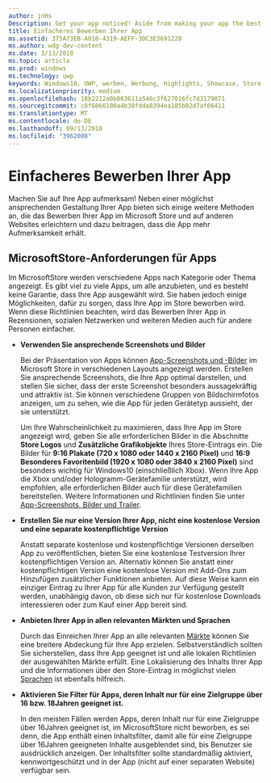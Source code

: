 ```yaml
---
author: jnHs
Description: Get your app noticed! Aside from making your app the best it can be, there are things you can do that make it easy for the Microsoft Store and other sites to showcase your app and help it get more attention.
title: Einfacheres Bewerben Ihrer App
ms.assetid: 375A73EB-A010-4319-AEFF-3DC3E3691220
ms.author: wdg-dev-content
ms.date: 3/13/2018
ms.topic: article
ms.prod: windows
ms.technology: uwp
keywords: Windows10, UWP, werben, Werbung, Highlights, Showcase, Store
ms.localizationpriority: medium
ms.openlocfilehash: 18b2212a0b063611a546c3f627016fc7d3179071
ms.sourcegitcommit: c8f6866100a4b38fdda8394ea185b02d7af66411
ms.translationtype: MT
ms.contentlocale: de-DE
ms.lasthandoff: 09/13/2018
ms.locfileid: "3962008"
---
```

# <a name="make-your-app-easier-to-promote"></a>Einfacheres Bewerben Ihrer App


Machen Sie auf Ihre App aufmerksam! Neben einer möglichst ansprechenden Gestaltung Ihrer App bieten sich einige weitere Methoden an, die das Bewerben Ihrer App im Microsoft Store und auf anderen Websites erleichtern und dazu beitragen, dass die App mehr Aufmerksamkeit erhält.


## <a name="microsoft-store-requirements-for-featured-apps"></a>MicrosoftStore-Anforderungen für Apps

Im MicrosoftStore werden verschiedene Apps nach Kategorie oder Thema angezeigt. Es gibt viel zu viele Apps, um alle anzubieten, und es besteht keine Garantie, dass Ihre App ausgewählt wird. Sie haben jedoch einige Möglichkeiten, dafür zu sorgen, dass Ihre App im Store beworben wird. Wenn diese Richtlinien beachten, wird das Bewerben Ihrer App in Rezensionen, sozialen Netzwerken und weiteren Medien auch für andere Personen einfacher.

-   **Verwenden Sie ansprechende Screenshots und Bilder**

    Bei der Präsentation von Apps können [App-Screenshots und -Bilder](app-screenshots-and-images.md) im Microsoft Store in verschiedenen Layouts angezeigt werden. Erstellen Sie ansprechende Screenshots, die Ihre App optimal darstellen, und stellen Sie sicher, dass der erste Screenshot besonders aussagekräftig und attraktiv ist. Sie können verschiedene Gruppen von Bildschirmfotos anzeigen, um zu sehen, wie die App für jeden Gerätetyp aussieht, der sie unterstützt.

    Um Ihre Wahrscheinlichkeit zu maximieren, dass Ihre App im Store angezeigt wird, geben Sie alle erforderlichen Bilder in die Abschnitte **Store Logos** und **Zusätzliche Grafikobjekte** Ihres Store-Eintrags ein. Die Bilder für **9:16 Plakate (720 x 1080 oder 1440 x 2160 Pixel)** und **16:9 Besonderes Favoritenbild (1920 x 1080 oder 3840 x 2160 Pixel)** sind besonders wichtig für Windows10 (einschließlich Xbox). Wenn Ihre App die Xbox und/oder Hologramm-Gerätefamilie unterstützt, wird empfohlen, alle erforderlichen Bilder auch für diese Gerätefamilien bereitstellen. Weitere Informationen und Richtlinien finden Sie unter [App-Screenshots, Bilder und Trailer](app-screenshots-and-images.md).

-   **Erstellen Sie nur eine Version Ihrer App, nicht eine kostenlose Version und eine separate kostenpflichtige Version**

    Anstatt separate kostenlose und kostenpflichtige Versionen derselben App zu veröffentlichen, bieten Sie eine kostenlose Testversion Ihrer kostenpflichtigen Version an. Alternativ können Sie anstatt einer kostenpflichtigen Version eine kostenlose Version mit Add-Ons zum Hinzufügen zusätzlicher Funktionen anbieten. Auf diese Weise kann ein einziger Eintrag zu Ihrer App für alle Kunden zur Verfügung gestellt werden, unabhängig davon, ob diese sich nur für kostenlose Downloads interessieren oder zum Kauf einer App bereit sind.

-   **Anbieten Ihrer App in allen relevanten Märkten und Sprachen**

    Durch das Einreichen Ihrer App an alle relevanten [Märkte](define-pricing-and-market-selection.md) können Sie eine breitere Abdeckung für Ihre App erzielen. Selbstverständlich sollten Sie sicherstellen, dass Ihre App geeignet ist und alle lokalen Richtlinien der ausgewählten Märkte erfüllt. Eine Lokalisierung des Inhalts Ihrer App und die Informationen über den Store-Eintrag in möglichst vielen [Sprachen](supported-languages.md) ist ebenfalls hilfreich.

-   **Aktivieren Sie Filter für Apps, deren Inhalt nur für eine Zielgruppe über 16 bzw. 18Jahren geeignet ist.**

    In den meisten Fällen werden Apps, deren Inhalt nur für eine Zielgruppe über 16Jahren geeignet ist, im MicrosoftStore nicht beworben, es sei denn, die App enthält einen Inhaltsfilter, damit alle für eine Zielgruppe über 16Jahren geeigneten Inhalte ausgeblendet sind, bis Benutzer sie ausdrücklich anzeigen. Der Inhaltsfilter sollte standardmäßig aktiviert, kennwortgeschützt und in der App (nicht auf einer separaten Website) verfügbar sein.



 




